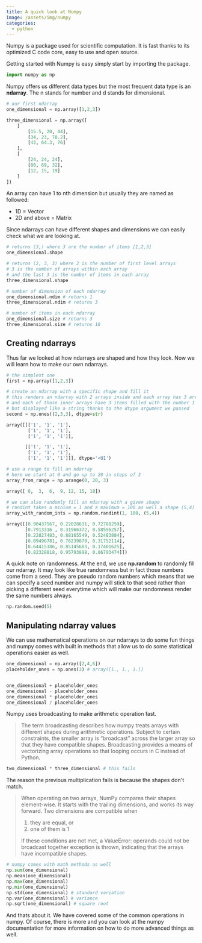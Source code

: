 ```yaml
---
title: A quick look at Numpy
image: /assets/img/numpy
categories:
  - python
---
```


Numpy is a package used for scientific computation. It is fast thanks to its
optimized C code core, easy to use and open source.

Getting started with Numpy is easy simply start by importing the package.

```python
import numpy as np
```

Numpy offers us different data types but the most frequent data type is an
**ndarray**. The n stands for number and d stands for dimensional.

```python
# our first ndarray
one_dimensional = np.array([1,2,3])

three_dimensional = np.array([
    [
        [15.5, 20, 44],
        [34, 23, 78.2],
        [43, 64.3, 76]
    ],
    [
        [24, 24, 24],
        [80, 69, 32],
        [12, 15, 19]
    ]
])
```

An array can have 1 to nth dimension but usually they are named as followed:

- 1D = Vector
- 2D and above = Matrix

Since ndarrays can have different shapes and dimensions we can easily check
what we are looking at.

```python
# returns (3,) where 3 are the number of items [1,2,3]
one_dimensional.shape 

# returns (2, 3, 3) where 2 is the number of first level arrays
# 3 is the number of arrays within each array
# and the last 3 is the number of items in each array
three_dimensional.shape

# number of dimension of each ndarray
one_dimensional.ndim # returns 1
three_dimensional.ndim # returns 3

# number of items in each ndarray
one_dimensional.size # returns 3
three_dimensional.size # returns 18
```

## Creating ndarrays

Thus far we looked at how ndarrays are shaped and how they look. Now we will
learn how to make our own ndarrays.

```python
# the simplest one
first = np.array([1,2,3])

# create an ndarray with a specific shape and fill it
# this renders an ndarray with 2 arrays inside and each array has 3 arrays
# and each of those inner arrays have 3 items filled with the number 1
# but displayed like a string thanks to the dtype argument we passed
second = np.ones((2,3,3), dtype=str)

array([[['1', '1', '1'],
        ['1', '1', '1'],
        ['1', '1', '1']],

       [['1', '1', '1'],
        ['1', '1', '1'],
        ['1', '1', '1']]], dtype='<U1')

# use a range to fill an ndarray
# here we start at 0 and go up to 20 in steps of 3
array_from_range = np.arange(0, 20, 3)

array([ 0,  3,  6,  9, 12, 15, 18])

# we can also randomly fill an ndarray with a given shape
# randint takes a minium = 1 and a maximum = 100 as well a shape (5,4)
array_with_random_ints = np.random.randint(1, 100, (5,4))

array([[0.90437567, 0.22028631, 0.72788259],
       [0.7913316 , 0.31966372, 0.58556257],
       [0.22827483, 0.88165549, 0.52483884],
       [0.09496781, 0.76239879, 0.31752114],
       [0.64415386, 0.85145683, 0.17401625],
       [0.82328818, 0.95793898, 0.86793474]])
```

A quick note on randomness. At the end, we use **np.random** to randomly fill
our ndarray. It may look like true randomness but in fact those numbers come
from a seed. They are pseudo random numbers which means that we can specify
a seed number and numpy will stick to that seed rather than picking a different
seed everytime which will make our randomness render the same numbers always.

```python
np.random.seed(5)
```

## Manipulating ndarray values

We can use mathematical operations on our ndarrays to do some fun things and
numpy comes with built in methods that allow us to do some statistical
operations easier as well.

``` python
one_dimensional = np.array([2,4,6])
placeholder_ones = np.ones(3) # array([1., 1., 1.])


one_dimensional + placeholder_ones
one_dimensional - placeholder_ones
one_dimensional * placeholder_ones
one_dimensional / placeholder_ones
```

Numpy uses broadcasting to make arithmetic operation fast.

> The term broadcasting describes how numpy treats arrays with different
> shapes during arithmetic operations. Subject to certain constraints, the
> smaller array is “broadcast” across the larger array so that they have
> compatible shapes. Broadcasting provides a means of vectorizing array
> operations so that looping occurs in C instead of Python.

```python
two_dimensional * three_dimensional # this fails
```

The reason the previous multiplication fails is because the shapes don't match.

> When operating on two arrays, NumPy compares their shapes element-wise. It
> starts with the trailing dimensions, and works its way forward. Two dimensions
> are compatible when
>
> 1. they are equal, or
> 2. one of them is 1
>
> If these conditions are not met, a ValueError: operands could not be broadcast
> together exception is thrown, indicating that the arrays have incompatible
> shapes.

```python
# numpy comes with math methods as well
np.sum(one_dimensional)
np.mean(one_dimensional)
np.max(one_dimensional)
np.min(one_dimensional)
np.std(one_dimensional) # standard variation
np.var(one_dimensional) # variance
np.sqrt(one_dimensional) # square root
```

And thats about it. We have covered some of the common operations in numpy. Of
course, there is more and you can look at the numpy documentation for more
information on how to do more advanced things as well.
